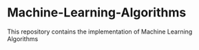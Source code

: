 # Machine-Learning-Algorithms
This repository contains the implementation of Machine Learning Algorithms 
